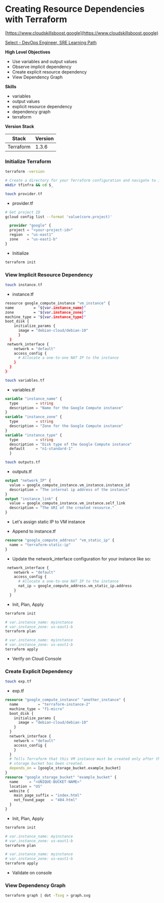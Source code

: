 # Creating Resource Dependencies with Terraform

[https://www.cloudskillsboost.google](https://www.cloudskillsboost.google)

[Select - DevOps Engineer, SRE Learning Path](https://www.cloudskillsboost.google/paths)

**High Level Objectives**

- Use variables and output values
- Observe implicit dependency
- Create explicit resource dependency
- View Dependency Graph

**Skills**

- variables
- output values
- explicit resource dependency
- dependency graph
- terraform

**Version Stack**

| Stack     | Version |
|-----------|---------|
| Terraform | 1.3.6   |




### Initialize Terraform

```bash
terraform -version

# Create a directory for your Terraform configuration and navigate to it by running the following command:
mkdir tfinfra && cd $_

touch provider.tf
```

- provider.tf

```bash
# Get project ID
gcloud config list --format 'value(core.project)'
```

```terraform
  provider "google" {
  project = "<your-project-id>"
  region  = "us-east1"
  zone    = "us-east1-b"
}
```

- Initialize

```bash
terraform init
```

### View Implicit Resource Dependency

```bash
touch instance.tf
```

- instance.tf

```bash
resource google_compute_instance "vm_instance" {
name         = "${var.instance_name}"
zone         = "${var.instance_zone}"
machine_type = "${var.instance_type}"
boot_disk {
    initialize_params {
      image = "debian-cloud/debian-10"
      }
  }
 network_interface {
    network = "default"
    access_config {
      # Allocate a one-to-one NAT IP to the instance
    }
  }
}
```

```bash
touch variables.tf
```

- variables.tf
```terraform
variable "instance_name" {
  type        = string
  description = "Name for the Google Compute instance"
}
variable "instance_zone" {
  type        = string
  description = "Zone for the Google Compute instance"
}
variable "instance_type" {
  type        = string
  description = "Disk type of the Google Compute instance"
  default     = "n1-standard-1"
  }
```

```bash
touch outputs.tf
```

- outputs.tf

```terraform
output "network_IP" {
  value = google_compute_instance.vm_instance.instance_id
  description = "The internal ip address of the instance"
}
output "instance_link" {
  value = google_compute_instance.vm_instance.self_link
  description = "The URI of the created resource."
}
```

- Let's assign static IP to VM instance

- Append to instance.tf
```terraform
resource "google_compute_address" "vm_static_ip" {
  name = "terraform-static-ip"
}
```
- Update the network_interface configuration for your instance like so:

```terraform
 network_interface {
    network = "default"
    access_config {
      # Allocate a one-to-one NAT IP to the instance
      nat_ip = google_compute_address.vm_static_ip.address
    }
  }
```

- Init, Plan, Apply

```bash
terraform init

# var.instance_name: myinstance
# var.instance_zone: us-east1-b
terraform plan

# var.instance_name: myinstance
# var.instance_zone: us-east1-b
terraform apply
```

- Verify on Cloud Console

### Create Explicit Dependency

```bash
touch exp.tf
```

- exp.tf

```terraform
resource "google_compute_instance" "another_instance" {
  name         = "terraform-instance-2"
  machine_type = "f1-micro"
  boot_disk {
    initialize_params {
      image = "debian-cloud/debian-10"
    }
  }
  network_interface {
    network = "default"
    access_config {
    }
  }
  # Tells Terraform that this VM instance must be created only after the
  # storage bucket has been created.
  depends_on = [google_storage_bucket.example_bucket]
}
resource "google_storage_bucket" "example_bucket" {
  name     = "<UNIQUE-BUCKET-NAME>"
  location = "US"
  website {
    main_page_suffix = "index.html"
    not_found_page   = "404.html"
  }
}
```


- Init, Plan, Apply

```bash
terraform init

# var.instance_name: myinstance
# var.instance_zone: us-east1-b
terraform plan

# var.instance_name: myinstance
# var.instance_zone: us-east1-b
terraform apply
```

- Validate on console


### View Dependency Graph

```bash
terraform graph | dot -Tsvg > graph.svg
```

